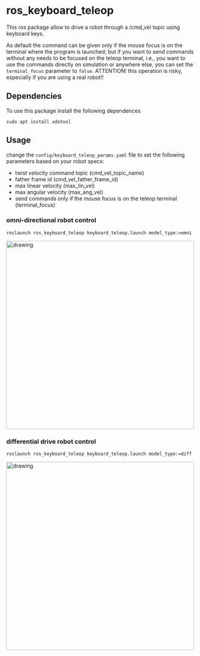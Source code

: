 # ros_keyboard_teleop
This ros package allow to drive a robot through a /cmd_vel topic using keyboard keys. 

As default the command can be given only if the mouse focus is on the terminal where the program is launched; but if you want to send commands without any needs to be focused on the teleop terminal, i.e., you want to use the commands directly on simulation or anywhere else, you can set the ```terminal_focus``` parameter to ```false```. ATTENTION! this operation is risky, especially if you are using a real robot!!

## Dependencies
To use this package install the following dependences
```
sudo apt install xdotool
```
## Usage
change the ```config/keyboard_teleop_params.yaml``` file to set the following parameters based on your robot specs:
- twist velocity command topic (cmd_vel_topic_name)
- father frame id (cmd_vel_father_frame_id)
- max linear velocity (max_lin_vel)
- max angular velocity (max_ang_vel)
- send commands only if the mouse focus is on the teleop terminal (terminal_focus)


### omni-directional robot control
   ```
   roslaunch ros_keyboard_teleop keyboard_teleop.launch model_type:=omni
   ```
   <img src="https://user-images.githubusercontent.com/76060218/150688007-8ea3e5bf-0c3e-414a-be70-5a2039f66586.png" alt="drawing" width="500"/>

### differential drive robot control
   ```
   roslaunch ros_keyboard_teleop keyboard_teleop.launch model_type:=diff
   ```
   <img src="https://user-images.githubusercontent.com/76060218/150687855-4f9d8374-9459-495a-9d13-bb09c521ed99.png" alt="drawing" width="500"/>
